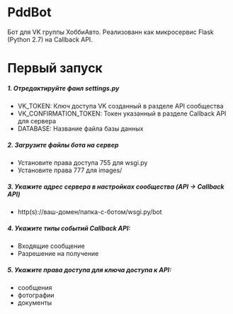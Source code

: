 # PddBot

Бот для VK группы ХоббиАвто.
Реализованн как микросервис Flask (Python 2.7) на Callback API.

# Первый запуск

##### 1. Отредактируйте фаил settings.py
* VK_TOKEN: Ключ доступа VK созданный в разделе API сообщества
* VK_CONFIRMATION_TOKEN: Токен указанный в разделе Callback API для сервера
* DATABASE: Название файла базы данных

##### 2. Загрузите файлы бота на сервер
* Установите права доступа 755 для wsgi.py
* Установите права 777 для images/
##### 3. Укажите адрес сервера в настройках сообщества (API -> Callback API)
* http(s)://ваш-домен/папка-с-ботом/wsgi.py/bot
##### 4. Укажите типы событий Callback API:
* Входящие сообщение
* Разрешение на получение
##### 5. Укажите права доступа для ключа доступа к API:
* сообщения
* фотографии
* документы
